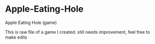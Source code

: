 # Apple-Eating-Hole
Apple Eating Hole (game)


This is raw file of a game I created. still needs improvement, feel free to make edits
